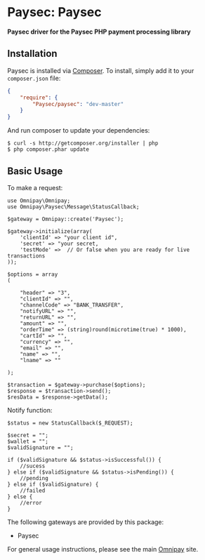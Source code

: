 # Paysec: Paysec

**Paysec driver for the Paysec PHP payment processing library**

## Installation

Paysec is installed via [Composer](http://getcomposer.org/). To install, simply add it
to your `composer.json` file:

```json
{
    "require": {
        "Paysec/paysec": "dev-master"
    }
}
```

And run composer to update your dependencies:

    $ curl -s http://getcomposer.org/installer | php
    $ php composer.phar update

## Basic Usage

To make a request:

    use Omnipay\Omnipay;
    use Omnipay\Paysec\Message\StatusCallback;

    $gateway = Omnipay::create('Paysec');

    $gateway->initialize(array(
        'clientId' => "your client id",
        'secret' => "your secret,
        'testMode' =>  // Or false when you are ready for live transactions
    ));
    
    $options = array
    (

        "header" => "3",
        "clientId" => "",
        "channelCode" => "BANK_TRANSFER",
        "notifyURL" => "",
        "returnURL" => "",
        "amount" => "",
        "orderTime" => (string)round(microtime(true) * 1000),
        "cartId" => "",
        "currency" => "",
        "email" => "",
        "name" => "",
        "lname" => ""

    );
    
    $transaction = $gateway->purchase($options);
    $response = $transaction->send();
    $resData = $response->getData();
    
    
Notify function:

    $status = new StatusCallback($_REQUEST);

    $secret = "";
    $wallet = "";
    $validSignature = "";
    
    if ($validSignature && $status->isSuccessful()) {
        //sucess
    } else if ($validSignature && $status->isPending()) {
        //pending
    } else if ($validSignature) {
        //failed
    } else {
        //error
    }
The following gateways are provided by this package:

* Paysec

For general usage instructions, please see the main [Omnipay](https://omnipay.thephpleague.com/)
site.
